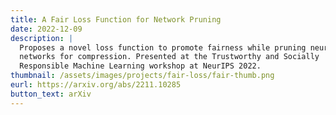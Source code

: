 ```yaml
---
title: A Fair Loss Function for Network Pruning
date: 2022-12-09
description: |
  Proposes a novel loss function to promote fairness while pruning neural
  networks for compression. Presented at the Trustworthy and Socially
  Responsible Machine Learning workshop at NeurIPS 2022.
thumbnail: /assets/images/projects/fair-loss/fair-thumb.png
eurl: https://arxiv.org/abs/2211.10285
button_text: arXiv
---
```

